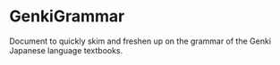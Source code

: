 # GenkiGrammar
Document to quickly skim and freshen up on the grammar of the Genki Japanese language textbooks.
